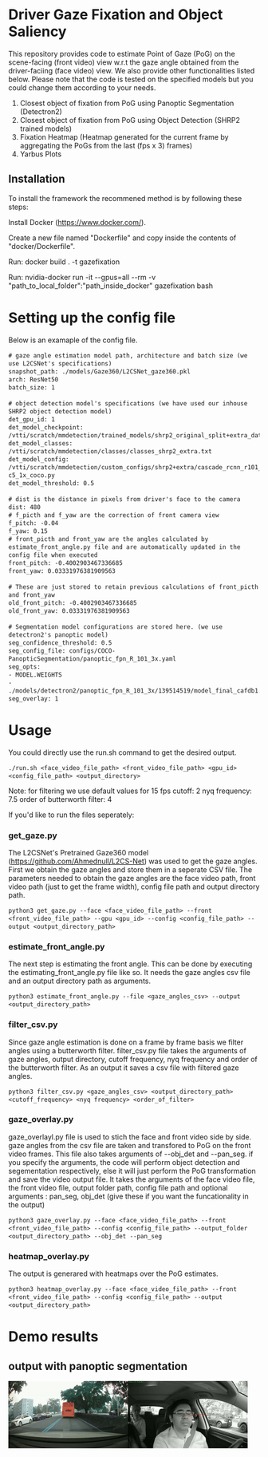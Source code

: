# Driver Gaze Fixation and Object Saliency
This repository provides code to estimate Point of Gaze (PoG) on the scene-facing (front video) view w.r.t the gaze angle obtained from the driver-faciing (face video) view. We also provide other functionalities listed below. Please note that the code is tested on the specified models but you could change them according to your needs.

1. Closest object of fixation from PoG using Panoptic Segmentation (Detectron2)
2. Closest object of fixation from PoG using Object Detection (SHRP2 trained models)
3. Fixation Heatmap (Heatmap generated for the current frame by aggregating the PoGs from the last (fps x 3) frames)
4. Yarbus Plots

## Installation
To install the framework the recommened method is by following these steps:

Install Docker (https://www.docker.com/).

Create a new file named "Dockerfile" and copy inside the contents of "docker/Dockerfile".

Run: docker build . -t gazefixation

Run: nvidia-docker run -it --gpus=all --rm -v "path_to_local_folder":"path_inside_docker" gazefixation bash

# Setting up the config file
Below is an examaple of the config file.
``` 
# gaze angle estimation model path, architecture and batch size (we use L2CSNet's specifications)
snapshot_path: ./models/Gaze360/L2CSNet_gaze360.pkl
arch: ResNet50
batch_size: 1

# object detection model's specifications (we have used our inhouse SHRP2 object detection model)
det_gpu_id: 1
det_model_checkpoint: /vtti/scratch/mmdetection/trained_models/shrp2_original_split+extra_data_outside_objects/epoch_10.pth
det_model_classes: /vtti/scratch/mmdetection/classes/classes_shrp2_extra.txt
det_model_config: /vtti/scratch/mmdetection/custom_configs/shrp2+extra/cascade_rcnn_r101_fpn_dconv_c3-c5_1x_coco.py
det_model_threshold: 0.5

# dist is the distance in pixels from driver's face to the camera
dist: 480
# f_picth and f_yaw are the correction of front camera view 
f_pitch: -0.04
f_yaw: 0.15
# front_picth and front_yaw are the angles calculated by estimate_front_angle.py file and are automatically updated in the config file when executed
front_pitch: -0.4002903467336685
front_yaw: 0.03331976381909563

# These are just stored to retain previous calculations of front_picth and front_yaw
old_front_pitch: -0.4002903467336685
old_front_yaw: 0.03331976381909563

# Segmentation model configurations are stored here. (we use detectron2's panoptic model)
seg_confidence_threshold: 0.5
seg_config_file: configs/COCO-PanopticSegmentation/panoptic_fpn_R_101_3x.yaml
seg_opts:
- MODEL.WEIGHTS
- ./models/detectron2/panoptic_fpn_R_101_3x/139514519/model_final_cafdb1.pkl
seg_overlay: 1
```
# Usage

You could directly use the run.sh command to get the desired output.
```
./run.sh <face_video_file_path> <front_video_file_path> <gpu_id> <config_file_path> <output_directory>
```
Note: for filtering we use default values for 15 fps
cutoff: 2
nyq frequency: 7.5
order of butterworth filter: 4

If you'd like to run the files seperately:

### get_gaze.py
The L2CSNet's Pretrained Gaze360 model (https://github.com/Ahmednull/L2CS-Net) was used to get the gaze angles. First we obtain the gaze angles and store them in a seperate CSV file. The parameters needed to obtain the gaze angles are the face video path, front video path (just to get the frame width), config file path and output directory path.

```
python3 get_gaze.py --face <face_video_file_path> --front <front_video_file_path> --gpu <gpu_id> --config <config_file_path> --output <output_directory_path>
```
### estimate_front_angle.py
The next step is estimating the front angle. This can be done by executing the estimating_front_angle.py file like so. It needs the gaze angles csv file and an output directory path as arguments.

```
python3 estimate_front_angle.py --file <gaze_angles_csv> --output <output_directory_path>
```

### filter_csv.py
Since gaze angle estimation is done on a frame by frame basis we filter angles using a butterworth filter. filter_csv.py file takes the arguments of gaze angles, output directory, cutoff frequency, nyq frequency and order of the butterworth filter. As an output it saves a csv file with filtered gaze angles.

```
python3 filter_csv.py <gaze_angles_csv> <output_directory_path> <cutoff_frequency> <nyq frequency> <order_of_filter>

```

### gaze_overlay.py
gaze_overlayl.py file is used to stich the face and front video side by side. gaze angles from the csv file are taken and transfored to PoG on the front video frames. This file also takes arguments of --obj_det and --pan_seg. if you specify the arguments, the code will perform object detection and segementation respectively, else it will just perform the PoG transformation and save the video output file. It takes the arguments of the face video file, the front video file, output folder path, config file path and optional arguments : pan_seg, obj_det (give these if you want the funcationality in the output)

```
python3 gaze_overlay.py --face <face_video_file_path> --front <front_video_file_path> --config <config_file_path> --output_folder <output_directory_path> --obj_det --pan_seg

```
### heatmap_overlay.py
The output is generared with heatmaps over the PoG estimates.

```
python3 heatmap_overlay.py --face <face_video_file_path> --front <front_video_file_path> --config <config_file_path> --output <output_directory_path>
```


# Demo results
## output with panoptic segmentation
![](https://github.com/VTTI/gaze-fixation-and-object-saliency/blob/master/gaze_fixation_example.gif)
